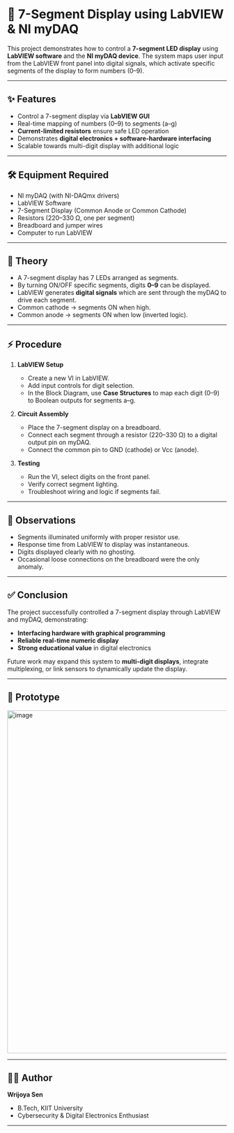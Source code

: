 # 🔢 7-Segment Display using LabVIEW & NI myDAQ

This project demonstrates how to control a **7-segment LED display** using **LabVIEW software** and the **NI myDAQ device**. The system maps user input from the LabVIEW front panel into digital signals, which activate specific segments of the display to form numbers (0–9).

---

## ✨ Features
- Control a 7-segment display via **LabVIEW GUI**  
- Real-time mapping of numbers (0–9) to segments (a–g)  
- **Current-limited resistors** ensure safe LED operation  
- Demonstrates **digital electronics + software-hardware interfacing**  
- Scalable towards multi-digit display with additional logic  

---

## 🛠 Equipment Required
- NI myDAQ (with NI-DAQmx drivers)  
- LabVIEW Software  
- 7-Segment Display (Common Anode or Common Cathode)  
- Resistors (220–330 Ω, one per segment)  
- Breadboard and jumper wires  
- Computer to run LabVIEW  

---

## 📐 Theory
- A 7-segment display has 7 LEDs arranged as segments.  
- By turning ON/OFF specific segments, digits **0–9** can be displayed.  
- LabVIEW generates **digital signals** which are sent through the myDAQ to drive each segment.  
- Common cathode → segments ON when high.  
- Common anode → segments ON when low (inverted logic).  

---

## ⚡ Procedure
1. **LabVIEW Setup**  
   - Create a new VI in LabVIEW.  
   - Add input controls for digit selection.  
   - In the Block Diagram, use **Case Structures** to map each digit (0–9) to Boolean outputs for segments a–g.  

2. **Circuit Assembly**  
   - Place the 7-segment display on a breadboard.  
   - Connect each segment through a resistor (220–330 Ω) to a digital output pin on myDAQ.  
   - Connect the common pin to GND (cathode) or Vcc (anode).  

3. **Testing**  
   - Run the VI, select digits on the front panel.  
   - Verify correct segment lighting.  
   - Troubleshoot wiring and logic if segments fail.  

---

## 🧪 Observations
- Segments illuminated uniformly with proper resistor use.  
- Response time from LabVIEW to display was instantaneous.  
- Digits displayed clearly with no ghosting.  
- Occasional loose connections on the breadboard were the only anomaly.  

---

## ✅ Conclusion
The project successfully controlled a 7-segment display through LabVIEW and myDAQ, demonstrating:  
- **Interfacing hardware with graphical programming**  
- **Reliable real-time numeric display**  
- **Strong educational value** in digital electronics  

Future work may expand this system to **multi-digit displays**, integrate multiplexing, or link sensors to dynamically update the display.

---

## 📸 Prototype
<img width="798" height="785" alt="image" src="https://github.com/user-attachments/assets/93ac5c82-555b-4fca-9d52-cebef0acf60a" />
 

---

## 👩‍💻 Author
**Wrijoya Sen**  
- B.Tech, KIIT University  
- Cybersecurity & Digital Electronics Enthusiast  

---
